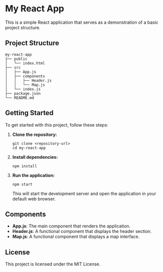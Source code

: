 # My React App

This is a simple React application that serves as a demonstration of a basic project structure.

## Project Structure

```
my-react-app
├── public
│   └── index.html
├── src
│   ├── App.js
│   ├── components
│   │   ├── Header.js
│   │   └── Map.js
│   └── index.js
├── package.json
└── README.md
```

## Getting Started

To get started with this project, follow these steps:

1. **Clone the repository:**
   ```
   git clone <repository-url>
   cd my-react-app
   ```

2. **Install dependencies:**
   ```
   npm install
   ```

3. **Run the application:**
   ```
   npm start
   ```

   This will start the development server and open the application in your default web browser.

## Components

- **App.js**: The main component that renders the application.
- **Header.js**: A functional component that displays the header section.
- **Map.js**: A functional component that displays a map interface.

## License

This project is licensed under the MIT License.